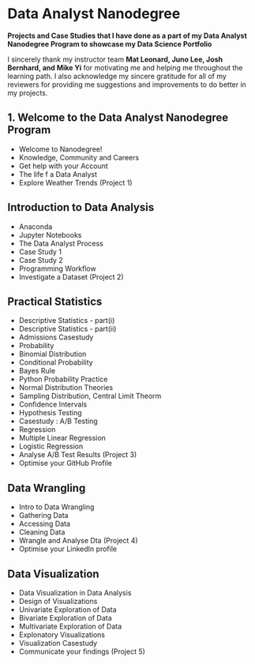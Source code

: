 # Data Analyst Nanodegree

**Projects and Case Studies that I have done as a part of my Data Analyst Nanodegree Program to showcase my Data Science Portfolio**

I sincerely thank my instructor team **Mat Leonard, Juno Lee, Josh Bernhard, and Mike Yi** for motivating me and helping me throughout the learning path. I also acknowledge my sincere gratitude for all of my reviewers for providing me suggestions and improvements to do better in my projects.

## 1. Welcome to the Data Analyst Nanodegree Program
- Welcome to Nanodegree!
- Knowledge, Community and Careers
- Get help with your Account
- The life f a Data Analyst
- Explore Weather Trends (Project 1)

## Introduction to Data Analysis
- Anaconda
- Jupyter Notebooks
- The Data Analyst Process
- Case Study 1
- Case Study 2
- Programming Workflow
- Investigate a Dataset (Project 2)

## Practical Statistics
- Descriptive Statistics - part(i)
- Descriptive Statistics - part(ii)
- Admissions Casestudy
- Probability
- Binomial Distribution
- Conditional Probability
- Bayes Rule
- Python Probability Practice
- Normal Distribution Theories
- Sampling Distribution, Central Limit Theorm
- Confidence Intervals
- Hypothesis Testing
- Casestudy : A/B Testing
- Regression
- Multiple Linear Regression
- Logistic Regression
- Analyse A/B Test Results (Project 3)
- Optimise your GitHub Profile

## Data Wrangling
- Intro to Data Wrangling
- Gathering Data 
- Accessing Data
- Cleaning Data
- Wrangle and Analyse Dta (Project 4)
- Optimise your LinkedIn profile

## Data Visualization
- Data Visualization in Data Analysis
- Design of Visualizations
- Univariate Exploration of Data
- Bivariate Exploration of Data
- Multivariate Exploration of Data
- Explonatory Visualizations
- Visualization Casestudy
- Communicate your findings (Project 5)

